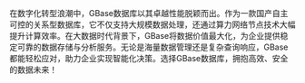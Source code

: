 在数字化转型浪潮中，GBase数据库以其卓越性能脱颖而出。作为一款国产自主可控的关系型数据库，它不仅支持大规模数据处理，还通过算力网络节点技术大幅提升计算效率。在大数据时代背景下，GBase将数据价值最大化，为企业提供稳定可靠的数据存储与分析服务。无论是海量数据管理还是复杂查询响应，GBase都能轻松应对，助力企业实现智能化决策。选择GBase数据库，拥抱高效、安全的数据未来！